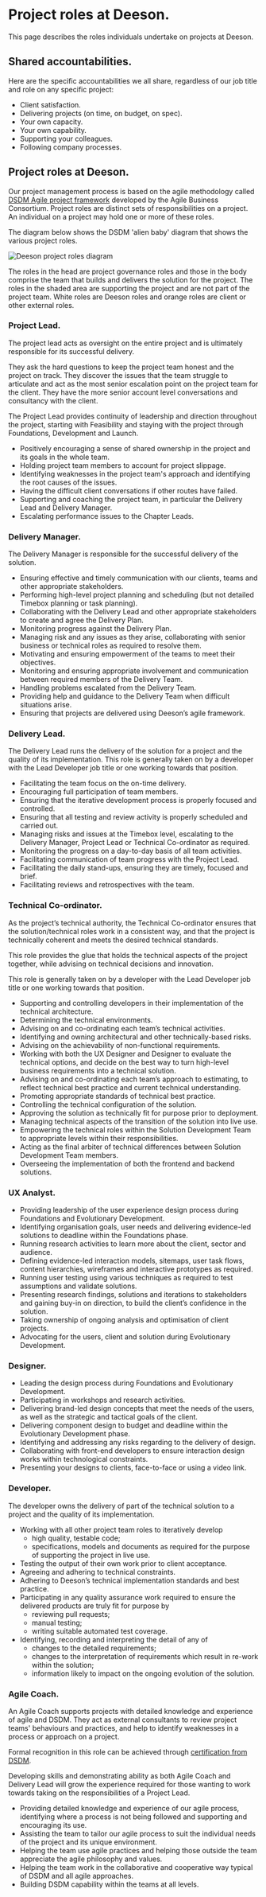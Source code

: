# Project roles at Deeson.

This page describes the roles individuals undertake on projects at Deeson.

## Shared accountabilities.

Here are the specific accountabilities we all share, regardless of our job title and role on any specific project:

* Client satisfaction.
* Delivering projects (on time, on budget, on spec).
* Your own capacity.
* Your own capability.
* Supporting your colleagues.
* Following company processes.

## Project roles at Deeson.

Our project management process is based on the agile methodology called [DSDM Agile project framework](https://www.agilebusiness.org/content/introduction-0) developed by the Agile Business Consortium. Project roles are distinct sets of responsibilities on a project. An individual on a project may hold one or more of these roles.

The diagram below shows the DSDM 'alien baby' diagram that shows the various project roles.

![Deeson project roles diagram](../images/deeson-project-structure2.jpg)

The roles in the head are project governance roles and those in the body comprise the team that builds and delivers the solution for the project. The roles in the shaded area are supporting the project and are not part of the project team. White roles are Deeson roles and orange roles are client or other external roles.

### Project Lead.

The project lead acts as oversight on the entire project and is ultimately responsible for its successful delivery.

They ask the hard questions to keep the project team honest and the project on track. They discover the issues that the team struggle to articulate and act as the most senior escalation point on the project team for the client. They have the more senior account level conversations and consultancy with the client.

The Project Lead provides continuity of leadership and direction throughout the project, starting with Feasibility and staying with the project through Foundations, Development and Launch.

* Positively encouraging a sense of shared ownership in the project and its goals in the whole team.
* Holding project team members to account for project slippage.
* Identifying weaknesses in the project team's approach and identifying the root causes of the issues.
* Having the difficult client conversations if other routes have failed.
* Supporting and coaching the project team, in particular the Delivery Lead and Delivery Manager.
* Escalating performance issues to the Chapter Leads.

### Delivery Manager.

The Delivery Manager is responsible for the successful delivery of the solution.

* Ensuring effective and timely communication with our clients, teams and other appropriate stakeholders.
* Performing high-level project planning and scheduling (but not detailed Timebox planning or task planning).
* Collaborating with the Delivery Lead and other appropriate stakeholders to create and agree the Delivery Plan.
* Monitoring progress against the Delivery Plan.
* Managing risk and any issues as they arise, collaborating with senior business or technical roles as required to resolve them.
* Motivating and ensuring empowerment of the teams to meet their objectives.
* Monitoring and ensuring appropriate involvement and communication between required members of the Delivery Team.
* Handling problems escalated from the Delivery Team.
* Providing help and guidance to the Delivery Team when difficult situations arise.
* Ensuring that projects are delivered using Deeson’s agile framework.

### Delivery Lead.

The Delivery Lead runs the delivery of the solution for a project and the quality of its implementation. This role is generally taken on by a developer with the Lead Developer job title or one working towards that position.

* Facilitating the team focus on the on-time delivery.
* Encouraging full participation of team members.
* Ensuring that the iterative development process is properly focused and controlled.
* Ensuring that all testing and review activity is properly scheduled and carried out.
* Managing risks and issues at the Timebox level, escalating to the Delivery Manager, Project Lead or Technical Co-ordinator as required.
* Monitoring the progress on a day-to-day basis of all team activities.
* Facilitating communication of team progress with the Project Lead.
* Facilitating the daily stand-ups, ensuring they are timely, focused and brief.
* Facilitating reviews and retrospectives with the team.

### Technical Co-ordinator.

As the project’s technical authority, the Technical Co-ordinator ensures that the solution/technical roles work in a consistent way, and that the project is technically coherent and meets the desired technical standards.

This role provides the glue that holds the technical aspects of the project together, while advising on technical decisions and innovation.

This role is generally taken on by a developer with the Lead Developer job title or one working towards that position.

* Supporting and controlling developers in their implementation of the technical architecture.
* Determining the technical environments.
* Advising on and co-ordinating each team’s technical activities.
* Identifying and owning architectural and other technically-based risks.
* Advising on the achievability of non-functional requirements.
* Working with both the UX Designer and Designer to evaluate the technical options, and decide on the best way to turn high-level business requirements into a technical solution.
* Advising on and co-ordinating each team’s approach to estimating, to reflect technical best practice and current technical understanding.
* Promoting appropriate standards of technical best practice.
* Controlling the technical configuration of the solution.
* Approving the solution as technically fit for purpose prior to deployment.
* Managing technical aspects of the transition of the solution into live use.
* Empowering the technical roles within the Solution Development Team to appropriate levels within their responsibilities.
* Acting as the final arbiter of technical differences between Solution Development Team members.
* Overseeing the implementation of both the frontend and backend solutions.

### UX Analyst.

* Providing leadership of the user experience design process during Foundations and Evolutionary Development.
* Identifying organisation goals, user needs and delivering evidence-led solutions to deadline within the Foundations phase.
* Running research activities to learn more about the client, sector and audience.
* Defining evidence-led interaction models, sitemaps, user task flows, content hierarchies, wireframes and interactive prototypes as required.
* Running user testing using various techniques as required to test assumptions and validate solutions.
* Presenting research findings, solutions and iterations to stakeholders and gaining buy-in on direction, to build the client’s confidence in the solution.
* Taking ownership of ongoing analysis and optimisation of client projects.
* Advocating for the users, client and solution during Evolutionary Development.

### Designer.

* Leading the design process during Foundations and Evolutionary Development.
* Participating in workshops and research activities.
* Delivering brand-led design concepts that meet the needs of the users, as well as the strategic and tactical goals of the client.
* Delivering component design to budget and deadline within the Evolutionary Development phase.
* Identifying and addressing any risks regarding to the delivery of design.
* Collaborating with front-end developers to ensure interaction design works within technological constraints.
* Presenting your designs to clients, face-to-face or using a video link.

### Developer.

The developer owns the delivery of part of the technical solution to a project and the quality of its implementation.

* Working with all other project team roles to iteratively develop
    * high quality, testable code;
    * specifications, models and documents as required for the purpose of supporting the project in live use.
* Testing the output of their own work prior to client acceptance.
* Agreeing and adhering to technical constraints.
* Adhering to Deeson’s technical implementation standards and best practice.
* Participating in any quality assurance work required to ensure the delivered products are truly fit for purpose by
    * reviewing pull requests;
    * manual testing;
    * writing suitable automated test coverage.
* Identifying, recording and interpreting the detail of any of
    * changes to the detailed requirements;
    * changes to the interpretation of requirements which result in re-work within the solution;
    * information likely to impact on the ongoing evolution of the solution.

### Agile Coach.

An Agile Coach supports projects with detailed knowledge and experience of agile and DSDM. They act as external consultants to review project teams' behaviours and practices, and help to identify weaknesses in a process or approach on a project.

Formal recognition in this role can be achieved through [certification from DSDM](https://www.agilebusiness.org/learning-and-exams/personal-certification).

Developing skills and demonstrating ability as both Agile Coach and Delivery Lead will grow the experience required for those wanting to work towards taking on the responsibilities of a Project Lead.

* Providing detailed knowledge and experience of our agile process, identifying where a process is not being followed and supporting and encouraging its use.
* Assisting the team to tailor our agile process to suit the individual needs of the project and its unique environment.
* Helping the team use agile practices and helping those outside the team appreciate the agile philosophy and values.
* Helping the team work in the collaborative and cooperative way typical of DSDM and all agile approaches.
* Building DSDM capability within the teams at all levels.

